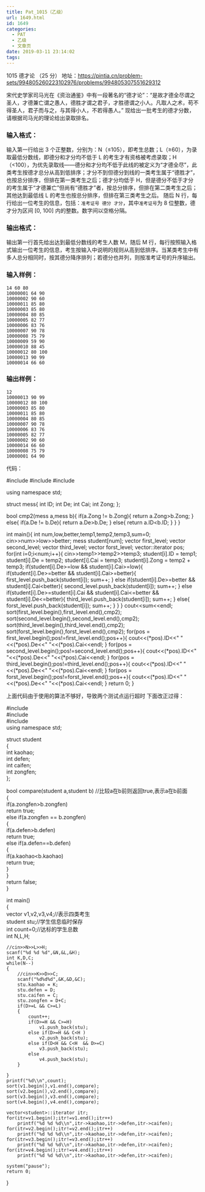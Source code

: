 ```yaml
---
title: Pat_1015（乙级）
url: 1649.html
id: 1649
categories:
  - PAT
  - 乙级
  - 文章页
date: 2019-03-11 23:14:02
tags:
---
```


1015 德才论 （25 分） 地址：https://pintia.cn/problem-sets/994805260223102976/problems/994805307551629312

宋代史学家司马光在《资治通鉴》中有一段著名的“德才论”：“是故才德全尽谓之圣人，才德兼亡谓之愚人，德胜才谓之君子，才胜德谓之小人。凡取人之术，苟不得圣人，君子而与之，与其得小人，不若得愚人。” 现给出一批考生的德才分数，请根据司马光的理论给出录取排名。

### 输入格式：

输入第一行给出 3 个正整数，分别为：N（≤10​5​​），即考生总数；L（≥60），为录取最低分数线，即德分和才分均不低于 L 的考生才有资格被考虑录取；H（<100），为优先录取线——德分和才分均不低于此线的被定义为“才德全尽”，此类考生按德才总分从高到低排序；才分不到但德分到线的一类考生属于“德胜才”，也按总分排序，但排在第一类考生之后；德才分均低于 H，但是德分不低于才分的考生属于“才德兼亡”但尚有“德胜才”者，按总分排序，但排在第二类考生之后；其他达到最低线 L 的考生也按总分排序，但排在第三类考生之后。 随后 N 行，每行给出一位考生的信息，包括：`准考证号 德分 才分`，其中`准考证号`为 8 位整数，德才分为区间 \[0, 100\] 内的整数。数字间以空格分隔。

### 输出格式：

输出第一行首先给出达到最低分数线的考生人数 M，随后 M 行，每行按照输入格式输出一位考生的信息，考生按输入中说明的规则从高到低排序。当某类考生中有多人总分相同时，按其德分降序排列；若德分也并列，则按准考证号的升序输出。

### 输入样例：

    14 60 80
    10000001 64 90
    10000002 90 60
    10000011 85 80
    10000003 85 80
    10000004 80 85
    10000005 82 77
    10000006 83 76
    10000007 90 78
    10000008 75 79
    10000009 59 90
    10000010 88 45
    10000012 80 100
    10000013 90 99
    10000014 66 60
    

### 输出样例：

    12
    10000013 90 99
    10000012 80 100
    10000003 85 80
    10000011 85 80
    10000004 80 85
    10000007 90 78
    10000006 83 76
    10000005 82 77
    10000002 90 60
    10000014 66 60
    10000008 75 79
    10000001 64 90

代码：

#include<iostream>
#include<algorithm>
#include<vector>

using namespace std;

struct mess{
    int ID;
    int De;
    int Cai;
    int Zong;
};

bool cmp2(mess a,mess b){
    if(a.Zong != b.Zong){
        return a.Zong>b.Zong;
    }
    else{
        if(a.De != b.De){
            return a.De>b.De;
        }
        else{
            return a.ID<b.ID;
        }
    }
}

int main(){
    int num,low,better,temp1,temp2,temp3,sum=0;
    cin>>num>>low>>better;
    mess student\[num\];
    vector<mess> first_level;
    vector<mess> second_level;
    vector<mess> third_level;
    vector<mess> forst_level;
    vector<mess>::iterator pos;
    for(int i=0;i<num;i++){
        cin>>temp1>>temp2>>temp3;
        student\[i\].ID = temp1;
        student\[i\].De = temp2;
        student\[i\].Cai = temp3;
        student\[i\].Zong = temp2 + temp3;
        if(student\[i\].De>=low && student\[i\].Cai>=low){
            if(student\[i\].De>=better && student\[i\].Cai>=better){
                first\_level.push\_back(student\[i\]);
                sum++;
            }
            else if(student\[i\].De>=better && student\[i\].Cai<better){
                second\_level.push\_back(student\[i\]);
                sum++;
            }
            else if(student\[i\].De>=student\[i\].Cai && student\[i\].Cai<=better && student\[i\].De<=better){
                third\_level.push\_back(student\[i\]);
                sum++;
            }
            else{
                forst\_level.push\_back(student\[i\]);
                sum++;
            }
        }
    }
    cout<<sum<<endl;
    sort(first\_level.begin(),first\_level.end(),cmp2);
    sort(second\_level.begin(),second\_level.end(),cmp2);
    sort(third\_level.begin(),third\_level.end(),cmp2);
    sort(forst\_level.begin(),forst\_level.end(),cmp2);
    for(pos = first\_level.begin();pos!=first\_level.end();pos++){
        cout<<(\*pos).ID<<" "<<(\*pos).De<<" "<<(*pos).Cai<<endl;
    }
    for(pos = second\_level.begin();pos!=second\_level.end();pos++){
        cout<<(\*pos).ID<<" "<<(\*pos).De<<" "<<(*pos).Cai<<endl;
    }
    for(pos = third\_level.begin();pos!=third\_level.end();pos++){
        cout<<(\*pos).ID<<" "<<(\*pos).De<<" "<<(*pos).Cai<<endl;
    }
    for(pos = forst\_level.begin();pos!=forst\_level.end();pos++){
        cout<<(\*pos).ID<<" "<<(\*pos).De<<" "<<(*pos).Cai<<endl;
    }
    return 0;
}

上面代码由于使用的算法不够好，导致两个测试点运行超时 下面改正过得：

#include<vector>  
#include<cstdio>  
#include<algorithm>  
using namespace std;  
  
struct student  
{  
    int kaohao;  
    int defen;  
    int caifen;  
    int zongfen;  
};  
  
bool compare(student a,student b) //比较a在b前则返回true,表示a在b前面  
{  
    if(a.zongfen>b.zongfen)  
        return true;  
    else if(a.zongfen == b.zongfen)  
    {  
        if(a.defen>b.defen)  
            return true;  
        else if(a.defen==b.defen)  
        {  
            if(a.kaohao<b.kaohao)  
                return true;  
        }  
    }  
    return false;  
}  
  
int main()  
{  
    vector<student> v1,v2,v3,v4;//表示四类考生  
    student stu;//学生信息临时保存  
    int count=0;//达标的学生总数  
    int N,L,H;  
  
    //cin>>N>>L>>H;  
    scanf("%d %d %d",&N,&L,&H);    
    int K,D,C;  
    while(N--)  
    {  
        //cin>>K>>D>>C;  
        scanf("%d%d%d",&K,&D,&C);    
        stu.kaohao = K;  
        stu.defen = D;  
        stu.caifen = C;  
        stu.zongfen = D+C;  
        if(D>=L && C>=L)  
        {  
            count++;  
            if(D>=H && C>=H)  
                v1.push_back(stu);    
            else if(D>=H && C<H )  
                v2.push_back(stu);  
            else if(D<H && C<H  && D>=C)  
                v3.push_back(stu);  
            else   
                v4.push_back(stu);  
        }  
      
    }  
    printf("%d\\n",count);  
    sort(v1.begin(),v1.end(),compare);  
    sort(v2.begin(),v2.end(),compare);  
    sort(v3.begin(),v3.end(),compare);  
    sort(v4.begin(),v4.end(),compare);  
  
    vector<student>::iterator itr;  
    for(itr=v1.begin();itr!=v1.end();itr++)  
        printf("%d %d %d\\n",itr->kaohao,itr->defen,itr->caifen);  
    for(itr=v2.begin();itr!=v2.end();itr++)  
        printf("%d %d %d\\n",itr->kaohao,itr->defen,itr->caifen);  
    for(itr=v3.begin();itr!=v3.end();itr++)  
        printf("%d %d %d\\n",itr->kaohao,itr->defen,itr->caifen);  
    for(itr=v4.begin();itr!=v4.end();itr++)  
        printf("%d %d %d\\n",itr->kaohao,itr->defen,itr->caifen);  
  
    system("pause");  
    return 0;  
}